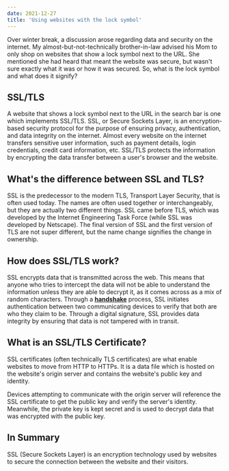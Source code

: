 ```yaml
---
date: 2021-12-27
title: 'Using websites with the lock symbol'
---
```


Over winter break, a discussion arose regarding data and security on the internet. My almost-but-not-technically brother-in-law advised his Mom to only shop on websites that show a lock symbol next to the URL. She mentioned she had heard that meant the website was secure, but wasn't sure exactly what it was or how it was secured. So, what is the lock symbol and what does it signify?

## SSL/TLS

A website that shows a lock symbol next to the URL in the search bar is one which implements SSL/TLS. SSL, or Secure Sockets Layer, is an encryption-based security protocol for the purpose of ensuring privacy, authentication, and data integrity on the internet. Almost every website on the internet transfers sensitive user information, such as payment details, login credentials, credit card information, etc. SSL/TLS protects the information by encrypting the data transfer between a user's browser and the website.

## What's the difference between SSL and TLS?

SSL is the predecessor to the modern TLS, Transport Layer Security, that is often used today. The names are often used together or interchangeably, but they are actually two different things. SSL came before TLS, which was developed by the Internet Engineering Task Force (while SSL was developed by Netscape). The final version of SSL and the first version of TLS are not super different, but the name change signifies the change in ownership.

## How does SSL/TLS work?

SSL encrypts data that is transmitted across the web. This means that anyone who tries to intercept the data will not be able to understand the information unless they are able to decrypt it, as it comes across as a mix of random characters. Through a [**handshake**](https://www.ssl.com/article/ssl-tls-handshake-overview/) process, SSL initiates authentication between two communicating devices to verify that both are who they claim to be. Through a digital signature, SSL provides data integrity by ensuring that data is not tampered with in transit.

## What is an SSL/TLS Certificate?

SSL certificates (often technically TLS certificates) are what enable websites to move from HTTP to HTTPs. It is a data file which is hosted on the website's origin server and contains the website's public key and identity.

Devices attempting to communicate with the origin server will reference the SSL certificate to get the public key and verify the server's identity. Meanwhile, the private key is kept secret and is used to decrypt data that was encrypted with the public key.

## In Summary

SSL (Secure Sockets Layer) is an encryption technology used by websites to secure the connection between the website and their visitors.
